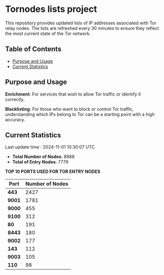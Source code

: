 # Tornodes lists project

This repository provides updated lists of IP addresses associated with Tor relay nodes. The lists are refreshed every 30 minutes to ensure they reflect the most current state of the Tor network.

## Table of Contents

- [Purpose and Usage](#purpose-and-usage)
- [Current Statistics](#current-statistics)


## Purpose and Usage

**Enrichment**: For services that wish to allow Tor traffic or identify it correctly.

**Blacklisting**: For those who want to block or control Tor traffic, understanding which IPs belong to Tor can be a starting point with a high accuracy.

## Current Statistics

Last update time : 2024-11-01 10:30:07 UTC

- **Total Number of Nodes**: 8988
- **Total of Entry Nodes**: 7779

**TOP 10 PORTS USED FOR TOR ENTRY NODES**

| **Port** | **Number of Nodes** |
|------|-----------------|
| **443**   | 2427  |
| **9001**   | 1781  |
| **9000**   | 455  |
| **9100**   | 312  |
| **80**   | 191  |
| **8443**   | 180  |
| **9002**   | 177  |
| **143**   | 112  |
| **9003**   | 105  |
| **110**   | 98  |


